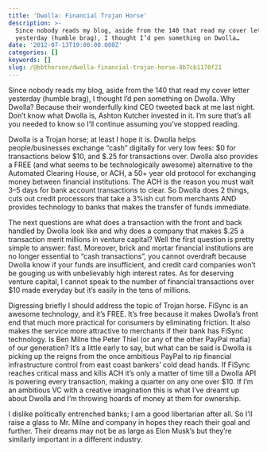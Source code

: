 ```yaml
---
title: 'Dwolla: Financial Trojan Horse'
description: >-
  Since nobody reads my blog, aside from the 140 that read my cover letter
  yesterday (humble brag), I thought I’d pen something on Dwolla…
date: '2012-07-13T19:00:00.000Z'
categories: []
keywords: []
slug: /@bbthorson/dwolla-financial-trojan-horse-8b7cb1170f21
---
```


Since nobody reads my blog, aside from the 140 that read my cover letter yesterday (humble brag), I thought I’d pen something on Dwolla. Why Dwolla? Because their wonderfully kind CEO tweeted back at me last night. Don’t know what Dwolla is, Ashton Kutcher invested in it. I’m sure that’s all you needed to know so I’ll continue assuming you’ve stopped reading.

Dwolla is a Trojan horse; at least I hope it is. Dwolla helps people/businesses exchange “cash” digitally for very low fees: $0 for transactions below $10, and $.25 for transactions over. Dwolla also provides a FREE (and what seems to be technologically awesome) alternative to the Automated Clearing House, or ACH, a 50+ year old protocol for exchanging money between financial institutions. The ACH is the reason you must wait 3–5 days for bank account transactions to clear. So Dwolla does 2 things, cuts out credit processors that take a 3%ish cut from merchants AND provides technology to banks that makes the transfer of funds immediate.

The next questions are what does a transaction with the front and back handled by Dwolla look like and why does a company that makes $.25 a transaction merit millions in venture capital? Well the first question is pretty simple to answer: fast. Moreover, brick and mortar financial institutions are no longer essential to “cash transactions”, you cannot overdraft because Dwolla know if your funds are insufficient, and credit card companies won’t be gouging us with unbelievably high interest rates. As for deserving venture capital, I cannot speak to the number of financial transactions over $10 made everyday but it’s easily in the tens of millions.

Digressing briefly I should address the topic of Trojan horse. FiSync is an awesome technology, and it’s FREE. It’s free because it makes Dwolla’s front end that much more practical for consumers by eliminating friction. It also makes the service more attractive to merchants if their bank has FiSync technology. Is Ben Milne the Peter Thiel (or any of the other PayPal mafia) of our generation? It’s a little early to say, but what can be said is Dwolla is picking up the reigns from the once ambitious PayPal to rip financial infrastructure control from east coast bankers’ cold dead hands. If FiSync reaches critical mass and kills ACH it’s only a matter of time till a Dwolla API is powering every transaction, making a quarter on any one over $10. If I’m an ambitious VC with a creative imagination this is what I’ve dreamt up about Dwolla and I’m throwing hoards of money at them for ownership.

I dislike politically entrenched banks; I am a good libertarian after all. So I’ll raise a glass to Mr. Milne and company in hopes they reach their goal and further. Their dreams may not be as large as Elon Musk’s but they’re similarly important in a different industry.